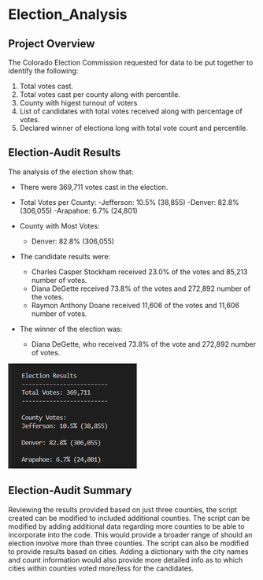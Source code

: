# Election_Analysis

## Project Overview
The Colorado Election Commission requested for data to be put together to identify the following:

1. Total votes cast.
2. Total votes cast per county along with percentile.
3. County with higest turnout of voters
4. List of candidates with total votes received along with percentage of votes.
5. Declared winner of electiona long with total vote count and percentile.

## Election-Audit Results
The analysis of the election show that:
- There were 369,711 votes cast in the election.
- Total Votes per County:
    -Jefferson: 10.5% (38,855)
    -Denver: 82.8% (306,055)
    -Arapahoe: 6.7% (24,801)
- County with Most Votes:
  - Denver: 82.8% (306,055)

- The candidate results were:
  - Charles Casper Stockham received 23.0% of the votes and 85,213 number of votes.
  - Diana DeGette received 73.8% of the votes and 272,892 number of the votes.
  - Raymon Anthony Doane received 11,606 of the votes and 11,606 number of votes.
- The winner of the election was:
  - Diana DeGette, who received 73.8% of the vote and 272,892 number of votes.

![screenshot1](https://github.com/VRivera13/Election_Analysis/blob/main/Resources/Total%20Votes%20Cast.PNG)

 
 ## Election-Audit Summary
Reviewing the results provided based on just three counties, the script created can be modified to included additional counties.   The script can be modified by adding additional data regarding more counties to be able to incorporate into the code.  This would provide a broader range of should an election involve more than three counties.  The script can also be modified to provide results based on cities.   Adding a dictionary with the city names and count information would also provide more detailed info as to which cities within counties voted more/less for the candidates.
 
 
